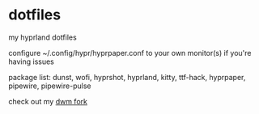 # dotfiles
my hyprland dotfiles

configure ~/.config/hypr/hyprpaper.conf to your own monitor(s) if you're having issues

package list: dunst, wofi, hyprshot, hyprland, kitty, ttf-hack, hyprpaper, pipewire, pipewire-pulse

check out my [dwm fork](https://github.com/AsmLuna/suckless)
